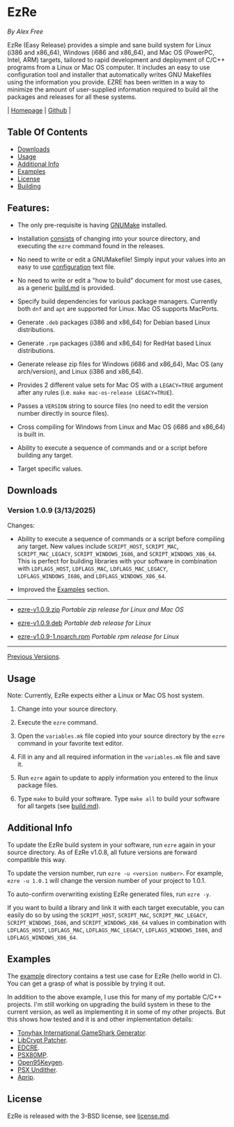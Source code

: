 # EzRe

_By Alex Free_

EzRe (Easy Release) provides a simple and sane build system for Linux (i386 and x86_64), Windows (i686 and x86_64), and Mac OS (PowerPC, Intel, ARM) targets, tailored to rapid development and deployment of C/C++ programs from a Linux or Mac OS computer. It includes an easy to use configuration tool and installer that automatically writes GNU Makefiles using the information you provide. EZRE has been written in a way to minimize the amount of user-supplied information required to build all the packages and releases for all these systems.

| [Homepage](https://alex-free.github.io/ezre) | [Github](https://github.com/alex-free/ezre) |

## Table Of Contents

* [Downloads](#downloads)
* [Usage](#usage)
* [Additional Info](#additional-info)
* [Examples](#examples)
* [License](#license)
* [Building](build.md)

## Features:

* The only pre-requisite is having [GNUMake](https://www.gnu.org/software/make/) installed.

* Installation [consists](#usage) of changing into your source directory, and executing the `ezre` command found in the releases.

* No need to write or edit a GNUMakefile! Simply input your values into an easy to use [configuration](https://github.com/alex-free/ezre/blob/master/template-files/variables.mk) text file.

* No need to write or edit a "how to build" document for most use cases, as a generic [build.md](https://github.com/alex-free/ezre/blob/master/template-files/build.md) is provided.

* Specify build dependencies for various package managers. Currently both `dnf` and `apt` are supported for Linux. Mac OS supports MacPorts.

* Generate `.deb` packages (i386 and x86_64) for Debian based Linux distributions.

* Generate `.rpm` packages (i386 and x86_64) for RedHat based Linux distributions.

* Generate release zip files for Windows (i686 and x86_64), Mac OS (any arch/version), and Linux (i386 and x86_64).

* Provides 2 different value sets for Mac OS with a `LEGACY=TRUE` argument after any rules (i.e. `make mac-os-release LEGACY=TRUE`).

* Passes a `VERSION` string to source files (no need to edit the version number directly in source files).

* Cross compiling for Windows from Linux and Mac OS (i686 and x86_64) is built in.

* Ability to execute a sequence of commands and or a script before building any target.

* Target specific values.

## Downloads

### Version 1.0.9 (3/13/2025)

Changes:

* Ability to execute a sequence of commands or a script before compiling any target. New values include `SCRIPT_HOST`, `SCRIPT_MAC`, `SCRIPT_MAC_LEGACY`, `SCRIPT_WINDOWS_I686`, and `SCRIPT_WINDOWS_X86_64`. This is perfect for building libraries with your software in combination with `LDFLAGS_HOST`, `LDFLAGS_MAC`, `LDFLAGS_MAC_LEGACY`, `LDFLAGS_WINDOWS_I686`, and `LDFLAGS_WINDOWS_X86_64`.

* Improved the [Examples](#examples) section.

---------------------------------------------

*   [ezre-v1.0.9.zip](https://github.com/alex-free/ezre/releases/download/v1.0.9/ezre-v1.0.9.zip) _Portable zip release for Linux and Mac OS_

*   [ezre-v1.0.9.deb](https://github.com/alex-free/ezre/releases/download/v1.0.9/ezre-v1.0.9.deb) _Portable deb release for Linux_

*   [ezre-v1.0.9-1.noarch.rpm](https://github.com/alex-free/ezre/releases/download/v1.0.9/ezre-v1.0.9-1.noarch.rpm) _Portable rpm release for Linux_

---------------------------------------------

[Previous Versions](changelog.md).

## Usage

Note: Currently, EzRe expects either a Linux or Mac OS host system.

1) Change into your source directory.

2) Execute the `ezre` command.

3) Open the `variables.mk` file copied into your source directory by the `ezre` command in your favorite text editor.

4) Fill in any and all required information in the `variables.mk` file and save it.

5) Run `ezre` again to update to apply information you entered to the linux package files.

6) Type `make` to build your software. Type `make all` to build your software for all targets (see [build.md](template-files/build.md)).

## Additional Info

To update the EzRe build system in your software, run `ezre` again in your source directory. As of EzRe v1.0.8, all future versions are forward compatible this way.

To update the version number, run `ezre -u <version number>`. For example,  `ezre -u 1.0.1` will change the version number of your project to 1.0.1.

To auto-confirm overwriting existing EzRe generated files, run `ezre -y`.

If you want to build a library and link it with each target executable, you can easily do so by using the `SCRIPT_HOST`, `SCRIPT_MAC`, `SCRIPT_MAC_LEGACY`, `SCRIPT_WINDOWS_I686`, and `SCRIPT_WINDOWS_X86_64` values in combination with `LDFLAGS_HOST`, `LDFLAGS_MAC`, `LDFLAGS_MAC_LEGACY`, `LDFLAGS_WINDOWS_I686`, and `LDFLAGS_WINDOWS_X86_64`.

## Examples

The [example](https://github.com/alex-free/ezre/blob/master/example) directory contains a test use case for EzRe (hello world in C). You can get a grasp of what is possible by trying it out.

In addition to the above example, I use this for many of my portable C/C++ projects. I'm still working on upgrading the build system in these to the current version, as well as implementing it in some of my other projects. But this shows how tested and it is and other implementation details:

* [Tonyhax International GameShark Generator](https://github.com/alex-free/tonyhax-international-gameshark-generator).
* [LibCrypt Patcher](https://github.com/alex-free/libcrypt-patcher).
* [EDCRE](https://github.com/alex-free/edcre).
* [PSX80MP](https://github.com/alex-free/psx80mp).
* [Open95Keygen](https://github.com/alex-free/open95keygen).
* [PSX Undither](https://github.com/alex-free/psx-undither).
* [Aprip](https://github.com/alex-free/aprip).

## License

EzRe is released with the 3-BSD license, see [license.md](license.md).
